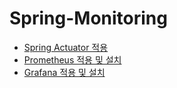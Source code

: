 # Spring-Monitoring

* [ Spring Actuator 적용 ](https://caffeineoverflow.tistory.com/22)   
* [ Prometheus 적용 및 설치 ](https://caffeineoverflow.tistory.com/24)  
* [ Grafana 적용 및 설치 ](https://caffeineoverflow.tistory.com/25)  

